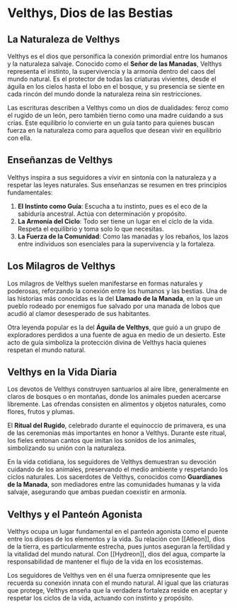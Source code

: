 # Velthys, Dios de las Bestias

## La Naturaleza de Velthys

Velthys es el dios que personifica la conexión primordial entre los humanos y la naturaleza salvaje. Conocido como el **Señor de las Manadas**, Velthys representa el instinto, la supervivencia y la armonía dentro del caos del mundo natural. Es el protector de todas las criaturas vivientes, desde el águila en los cielos hasta el lobo en el bosque, y su presencia se siente en cada rincón del mundo donde la naturaleza reina sin restricciones.

Las escrituras describen a Velthys como un dios de dualidades: feroz como el rugido de un león, pero también tierno como una madre cuidando a sus crías. Este equilibrio lo convierte en un guía tanto para quienes buscan fuerza en la naturaleza como para aquellos que desean vivir en equilibrio con ella.

## Enseñanzas de Velthys

Velthys inspira a sus seguidores a vivir en sintonía con la naturaleza y a respetar las leyes naturales. Sus enseñanzas se resumen en tres principios fundamentales:

1. **El Instinto como Guía**: Escucha a tu instinto, pues es el eco de la sabiduría ancestral. Actúa con determinación y propósito.
2. **La Armonía del Ciclo**: Todo ser tiene un lugar en el ciclo de la vida. Respeta el equilibrio y toma solo lo que necesitas.
3. **La Fuerza de la Comunidad**: Como las manadas y los rebaños, los lazos entre individuos son esenciales para la supervivencia y la fortaleza.

## Los Milagros de Velthys

Los milagros de Velthys suelen manifestarse en formas naturales y poderosas, reforzando la conexión entre los humanos y las bestias. Una de las historias más conocidas es la del **Llamado de la Manada**, en la que un pueblo rodeado por enemigos fue salvado por una manada de lobos que acudió al clamor desesperado de sus habitantes.

Otra leyenda popular es la del **Águila de Velthys**, que guió a un grupo de exploradores perdidos a una fuente de agua en medio de un desierto. Este acto de guía simboliza la protección divina de Velthys hacia quienes respetan el mundo natural.

## Velthys en la Vida Diaria

Los devotos de Velthys construyen santuarios al aire libre, generalmente en claros de bosques o en montañas, donde los animales pueden acercarse libremente. Las ofrendas consisten en alimentos y objetos naturales, como flores, frutos y plumas.

El **Ritual del Rugido**, celebrado durante el equinoccio de primavera, es una de las ceremonias más importantes en honor a Velthys. Durante este ritual, los fieles entonan cantos que imitan los sonidos de los animales, simbolizando su unión con la naturaleza.

En la vida cotidiana, los seguidores de Velthys demuestran su devoción cuidando de los animales, preservando el medio ambiente y respetando los ciclos naturales. Los sacerdotes de Velthys, conocidos como **Guardianes de la Manada**, son mediadores entre las comunidades humanas y la vida salvaje, asegurando que ambas puedan coexistir en armonía.

## Velthys y el Panteón Agonista

Velthys ocupa un lugar fundamental en el panteón agonista como el puente entre los dioses de los elementos y la vida. Su relación con [[Atleon]], dios de la tierra, es particularmente estrecha, pues juntos aseguran la fertilidad y la vitalidad del mundo natural. Con [[Hydreon]], dios del agua, comparte la responsabilidad de mantener el flujo de la vida en los ecosistemas.

Los seguidores de Velthys ven en él una fuerza omnipresente que les recuerda su conexión innata con el mundo natural. Al igual que las criaturas que protege, Velthys enseña que la verdadera fortaleza reside en aceptar y respetar los ciclos de la vida, actuando con instinto y propósito.